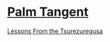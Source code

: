# [Palm Tangent](https://palmtangent.com)
[Lessons From the Tsurezuregusa](https://palmtangent.com/lessons-from-the-tsurezuregusa.html)
